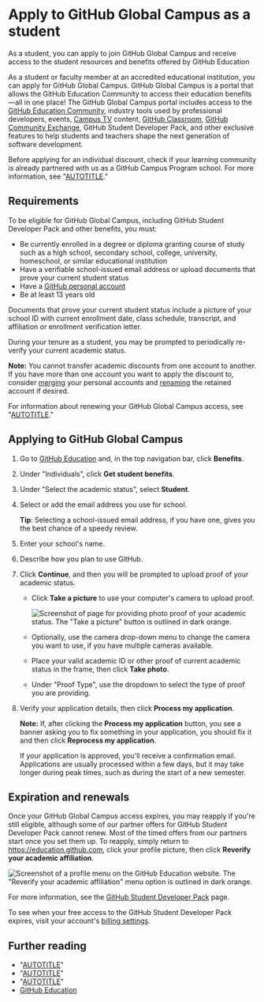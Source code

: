 # Apply to GitHub Global Campus as a student

As a student, you can apply to join GitHub Global Campus and receive access to the student resources and benefits offered by GitHub Education

As a student or faculty member at an accredited educational institution, you can apply for GitHub Global Campus. GitHub Global Campus is a portal that allows the GitHub Education Community to access their education benefits—all in one place! The GitHub Global Campus portal includes access to the [GitHub Education Community](https://github.com/orgs/community/discussions/categories/github-education), industry tools used by professional developers, events, [Campus TV](https://www.twitch.tv/githubeducation) content, [GitHub Classroom](https://classroom.github.com/login), [GitHub Community Exchange](/education/explore-the-benefits-of-teaching-and-learning-with-github-education/github-global-campus-for-students/about-github-community-exchange), GitHub Student Developer Pack, and other exclusive features to help students and teachers shape the next generation of software development.

Before applying for an individual discount, check if your learning community is already partnered with us as a GitHub Campus Program school. For more information, see "[AUTOTITLE](/education/explore-the-benefits-of-teaching-and-learning-with-github-education/use-github-at-your-educational-institution/about-github-campus-program)."

## Requirements

To be eligible for GitHub Global Campus, including GitHub Student Developer Pack and other benefits, you must:
- Be currently enrolled in a degree or diploma granting course of study such as a high school, secondary school, college, university, homeschool, or similar educational institution
- Have a verifiable school-issued email address or upload documents that prove your current student status
- Have a [GitHub personal account](/get-started/signing-up-for-github/signing-up-for-a-new-github-account)
- Be at least 13 years old

Documents that prove your current student status include a picture of your school ID with current enrollment date, class schedule, transcript, and affiliation or enrollment verification letter.

During your tenure as a student, you may be prompted to periodically re-verify your current academic status.

<div class="ghd-spotlight ghd-spotlight-note border rounded-1 my-3 p-3 f5 color-border-accent-emphasis color-bg-accent">

**Note:** You cannot transfer academic discounts from one account to another. If you have more than one account you want to apply the discount to, consider [merging](/account-and-profile/setting-up-and-managing-your-personal-account-on-github/managing-your-personal-account/merging-multiple-personal-accounts) your personal accounts and [renaming](/account-and-profile/setting-up-and-managing-your-personal-account-on-github/managing-personal-account-settings/changing-your-github-username) the retained account if desired.

</div>

For information about renewing your GitHub Global Campus access, see "[AUTOTITLE](/education/explore-the-benefits-of-teaching-and-learning-with-github-education/github-global-campus-for-students/apply-to-github-global-campus-as-a-student#expiration-and-renewals)."

## Applying to GitHub Global Campus

1. Go to [GitHub Education](https://education.github.com) and, in the top navigation bar, click **Benefits**.
1. Under "Individuals", click **Get student benefits**.
1. Under "Select the academic status", select **Student**.
1. Select or add the email address you use for school.

    <div class="ghd-spotlight ghd-spotlight-tip border rounded-1 my-3 p-3 f5 color-border-accent-emphasis color-bg-accent">

    **Tip**: Selecting a school-issued email address, if you have one, gives you the best chance of a speedy review.

    </div>
1. Enter your school's name.
1. Describe how you plan to use GitHub.
1. Click **Continue**, and then you will be prompted to upload proof of your academic status.
   - Click **Take a picture** to use your computer's camera to upload proof.
  
     ![Screenshot of page for providing photo proof of your academic status. The "Take a picture" button is outlined in dark orange.](/assets/images/help/education/upload-proof-status.png)
   - Optionally, use the camera drop-down menu to change the camera you want to use, if you have multiple cameras available.
   - Place your valid academic ID or other proof of current academic status in the frame, then click **Take photo**.
   - Under "Proof Type", use the dropdown to select the type of proof you are providing.
1. Verify your application details, then click **Process my application**.

    <div class="ghd-spotlight ghd-spotlight-note border rounded-1 my-3 p-3 f5 color-border-accent-emphasis color-bg-accent">

    **Note:** If, after clicking the **Process my application** button, you see a banner asking you to fix something in your application, you should fix it and then click **Reprocess my application**.

    </div>

   If your application is approved, you'll receive a confirmation email. Applications are usually processed within a few days, but it may take longer during peak times, such as during the start of a new semester.

## Expiration and renewals

Once your GitHub Global Campus access expires, you may reapply if you're still eligible, although some of our partner offers for GitHub Student Developer Pack cannot renew. Most of the timed offers from our partners start once you set them up. To reapply, simply return to https://education.github.com, click your profile picture, then click **Reverify your academic affiliation**.

![Screenshot of a profile menu on the GitHub Education website. The "Reverify your academic affiliation" menu option is outlined in dark orange.](/assets/images/help/education/reverify-academic-affiliation.png)

For more information, see the [GitHub Student Developer Pack](https://education.github.com/pack) page.

To see when your free access to the GitHub Student Developer Pack expires, visit your account's [billing settings](https://github.com/settings/billing).

## Further reading

- "[AUTOTITLE](/education/explore-the-benefits-of-teaching-and-learning-with-github-education/github-global-campus-for-students/why-wasnt-my-application-to-global-campus-for-students-approved)"
- "[AUTOTITLE](/get-started/signing-up-for-github/signing-up-for-a-new-github-account)"
- "[AUTOTITLE](/education/manage-coursework-with-github-classroom/get-started-with-github-classroom/about-github-classroom)"
- [GitHub Education](https://education.github.com)
